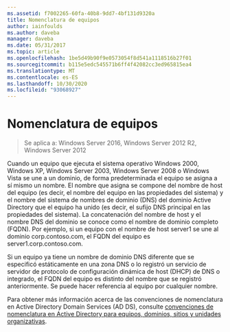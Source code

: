 ```yaml
---
ms.assetid: f7002265-60fa-40b8-9dd7-4bf131d9320a
title: Nomenclatura de equipos
author: iainfoulds
ms.author: daveba
manager: daveba
ms.date: 05/31/2017
ms.topic: article
ms.openlocfilehash: 1be5d49b90f9e0573054f8d541a1118516b27f01
ms.sourcegitcommit: b115e5edc545571b6ff4f42082cc3ed965815ea4
ms.translationtype: MT
ms.contentlocale: es-ES
ms.lasthandoff: 10/30/2020
ms.locfileid: "93068927"
---
```

# <a name="computer-naming"></a>Nomenclatura de equipos

> Se aplica a: Windows Server 2016, Windows Server 2012 R2, Windows Server 2012

Cuando un equipo que ejecuta el sistema operativo Windows 2000, Windows XP, Windows Server 2003, Windows Server 2008 o Windows Vista se une a un dominio, de forma predeterminada el equipo se asigna a sí mismo un nombre. El nombre que asigna se compone del nombre de host del equipo (es decir, el nombre del equipo en las propiedades del sistema) y el nombre del sistema de nombres de dominio (DNS) del dominio Active Directory que el equipo ha unido (es decir, el sufijo DNS principal en las propiedades del sistema). La concatenación del nombre de host y el nombre DNS del dominio se conoce como el nombre de dominio completo (FQDN). Por ejemplo, si un equipo con el nombre de host server1 se une al dominio corp.contoso.com, el FQDN del equipo es server1.corp.contoso.com.

Si un equipo ya tiene un nombre de dominio DNS diferente que se especificó estáticamente en una zona DNS o lo registró un servicio de servidor de protocolo de configuración dinámica de host (DHCP) de DNS o integrado, el FQDN del equipo es distinto del nombre que se registró anteriormente. Se puede hacer referencia al equipo por cualquier nombre.

Para obtener más información acerca de las convenciones de nomenclatura en Active Directory Domain Services (AD DS), consulte [convenciones de nomenclatura en Active Directory para equipos, dominios, sitios y unidades organizativas](https://support.microsoft.com/help/909264/).
